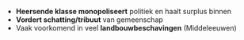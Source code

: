 - **Heersende klasse monopoliseert** politiek en haalt surplus binnen
- **Vordert schatting/tribuut** van gemeenschap
- Vaak voorkomend in veel **landbouwbeschavingen** (Middeleeuwen)
